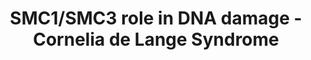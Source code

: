 ---
annotations:
- id: DOID:11725
  parent: genetic disease
  type: Disease Ontology
  value: Cornelia de Lange syndrome
authors:
- IrkilmezA
- Eweitz
description: Role of cohesin subunits SMC1 and SMC3 during DNA damage response.
last-edited: 2021-06-27
ndex: 65fef73d-5c75-11ec-b3be-0ac135e8bacf
organisms:
- Homo sapiens
redirect_from:
- /index.php/Pathway:WP5118
- /instance/WP5118
- /instance/WP5118_rr119397
revision: r119397
schema-jsonld:
- '@context': https://schema.org/
  '@id': https://wikipathways.github.io/pathways/WP5118.html
  '@type': Dataset
  creator:
    '@type': Organization
    name: WikiPathways
  description: Role of cohesin subunits SMC1 and SMC3 during DNA damage response.
  keywords:
  - ATM
  - BRCA1
  - MDC1
  - MRE11
  - NBN
  - PAXIP1
  - RAD18
  - RAD21
  - RAD50
  - SMC1A
  - SMC3
  license: CC0
  name: SMC1/SMC3 role in DNA damage - Cornelia de Lange Syndrome
seo: CreativeWork
title: SMC1/SMC3 role in DNA damage - Cornelia de Lange Syndrome
wpid: WP5118
---